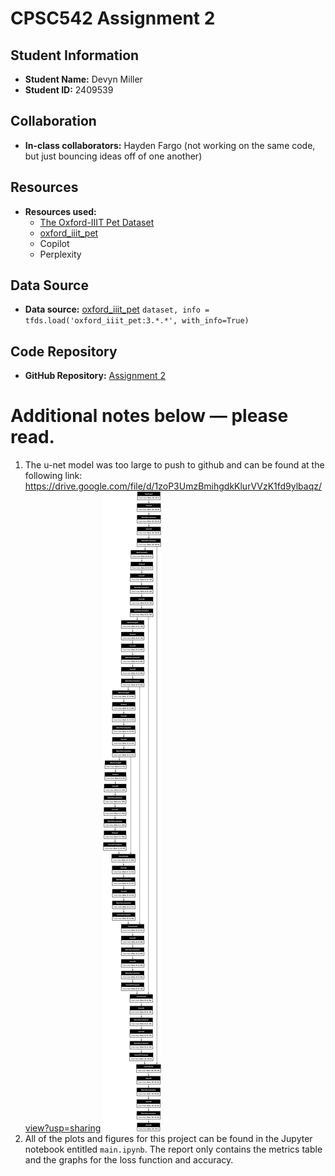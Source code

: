 

# CPSC542 Assignment 2

## Student Information

- **Student Name:** Devyn Miller
- **Student ID:** 2409539

## Collaboration

- **In-class collaborators:** Hayden Fargo (not working on the same code, but just bouncing ideas off of one another)

## Resources

- **Resources used:**
   - [The Oxford-IIIT Pet Dataset](https://www.robots.ox.ac.uk/%7Evgg/data/pets/)
   - [oxford_iiit_pet](https://www.tensorflow.org/datasets/catalog/oxford_iiit_pet)
   - Copilot
   - Perplexity

## Data Source

- **Data source:** [oxford_iiit_pet](https://www.tensorflow.org/datasets/catalog/oxford_iiit_pet) `dataset, info = tfds.load('oxford_iiit_pet:3.*.*', with_info=True)`

## Code Repository

- **GitHub Repository:** [Assignment 2](https://github.com/devyn-miller/the-final-assignment2-cpsc542.git)

# Additional notes below — please read.
1. The u-net model was too large to push to github and can be found at the following link: https://drive.google.com/file/d/1zoP3UmzBmihgdkKlurVVzK1fd9ylbaqz/view?usp=sharing
![Alt text](model.png?raw=true)
2. All of the plots and figures for this project can be found in the Jupyter notebook entitled `main.ipynb`. The report only contains the metrics table and the graphs for the loss function and accuracy.

